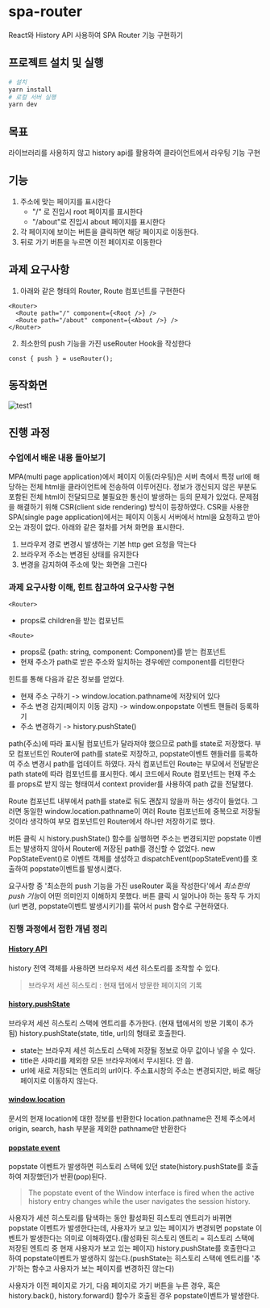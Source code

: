 # spa-router

React와 History API 사용하여 SPA Router 기능 구현하기

## 프로젝트 설치 및 실행

```bash
# 설치
yarn install
# 로컬 서버 실행
yarn dev

```


## 목표

라이브러리를 사용하지 않고 history api를 활용하여 클라이언트에서 라우팅 기능 구현

## 기능

1. 주소에 맞는 페이지를 표시한다
   - "/" 로 진입시 root 페이지를 표시한다
   - "/about"로 진입시 about 페이지를 표시한다
2. 각 페이지에 보이는 버튼을 클릭하면 해당 페이지로 이동한다.
3. 뒤로 가기 버튼을 누르면 이전 페이지로 이동한다

## 과제 요구사항

1. 아래와 같은 형태의 Router, Route 컴포넌트를 구현한다

```tsx
<Router>
  <Route path="/" component={<Root />} />
  <Route path="/about" component={<About />} />
</Router>
```

2. 최소한의 push 기능을 가진 useRouter Hook을 작성한다

```tsx
const { push } = useRouter();
```

## 동작화면
![test1](https://github.com/jiyeon2/spa-router/assets/18395475/8d6de7e7-ab48-4c9d-9d87-178a92cd3f5a)

## 진행 과정

### 수업에서 배운 내용 돌아보기

MPA(multi page application)에서 페이지 이동(라우팅)은 서버 측에서 특정 url에 해당하는 전체 html을 클라이언트에 전송하여 이루어진다. 정보가 갱신되지 않은 부분도 포함된 전체 html이 전달되므로 불필요한 통신이 발생하는 등의 문제가 있었다.
문제점을 해결하기 위해 CSR(client side rendering) 방식이 등장하였다. CSR을 사용한 SPA(single page application)에서는 페이지 이동시 서버에서 html을 요청하고 받아오는 과정이 없다. 아래와 같은 절차를 거쳐 화면을 표시한다.

1. 브라우저 경로 변경시 발생하는 기본 http get 요청을 막는다
2. 브라우저 주소는 변경된 상태를 유지한다
3. 변경을 감지하여 주소에 맞는 화면을 그린다

### 과제 요구사항 이해, 힌트 참고하여 요구사항 구현

`<Router>`

- props로 children을 받는 컴포넌트

`<Route>`

- props로 {path: string, component: Component}를 받는 컴포넌트
- 현재 주소가 path로 받은 주소와 일치하는 경우에만 component를 리턴한다

힌트를 통해 다음과 같은 정보를 얻었다.

- 현재 주소 구하기 -> window.location.pathname에 저장되어 있다
- 주소 변경 감지(페이지 이동 감지) -> window.onpopstate 이벤트 핸들러 등록하기
- 주소 변경하기 -> history.pushState()

path(주소)에 따라 표시될 컴포넌트가 달라져야 했으므로 path를 state로 저장했다. 부모 컴포넌트인 Router에 path를 state로 저장하고, popstate이벤트 핸들러를 등록하여 주소 변경시 path를 업데이트 하였다. 자식 컴포넌트인 Route는 부모에서 전달받은 path state에 따라 컴포넌트를 표시한다. 예시 코드에서 Route 컴포넌트는 현재 주소를 props로 받지 않는 형태여서 context provider를 사용하여 path 값을 전달했다.

Route 컴포넌트 내부에서 path를 state로 둬도 괜찮지 않을까 하는 생각이 들었다. 그러면 동일한 window.location.pathname이 여러 Route 컴포넌트에 중복으로 저장될 것이라 생각하여 부모 컴포넌트인 Router에서 하나만 저장하기로 했다.

버튼 클릭 시 history.pushState() 함수를 실행하면 주소는 변경되지만 popstate 이벤트는 발생하지 않아서 Router에 저장된 path를 갱신할 수 없었다. new PopStateEvent()로 이벤트 객체를 생성하고 dispatchEvent(popStateEvent)를 호출하여 popstate이벤트를 발생시켰다.

요구사항 중 '최소한의 push 기능을 가진 useRouter 훅을 작성한다'에서 *최소한의 push 기능*이 어떤 의미인지 이해하지 못했다. 버튼 클릭 시 일어나야 하는 동작 두 가지(url 변경, popstate이벤트 발생시키기)를 묶어서 push 함수로 구현하였다.

### 진행 과정에서 접한 개념 정리

#### [History API](https://developer.mozilla.org/en-US/docs/Web/API/History)

history 전역 객체를 사용하면 브라우저 세션 히스토리를 조작할 수 있다.

> 브라우저 세션 히스토리 : 현재 탭에서 방문한 페이지의 기록

#### [history.pushState](https://developer.mozilla.org/en-US/docs/Web/API/History_API/Working_with_the_History_API)

브라우저 세션 히스토리 스택에 엔트리를 추가한다. (현재 탭에서의 방문 기록이 추가됨)
history.pushState(state, title, url)의 형태로 호출한다.

- state는 브라우저 세션 히스토리 스택에 저장될 정보로 아무 값이나 넣을 수 있다.
- title은 사파리를 제외한 모든 브라우저에서 무시된다. 안 씀.
- url에 새로 저장되는 엔트리의 url이다. 주소표시창의 주소는 변경되지만, 바로 해당 페이지로 이동하지 않는다.

#### [window.location](https://developer.mozilla.org/en-US/docs/Web/API/Window/location)

문서의 현재 location에 대한 정보를 반환한다
location.pathname은 전체 주소에서 origin, search, hash 부분을 제외한 pathname만 반환한다

#### [popstate event](https://developer.mozilla.org/en-US/docs/Web/API/Window/popstate_event#when_popstate_is_sent)

popstate 이벤트가 발생하면 히스토리 스택에 있던 state(history.pushState를 호출하여 저장했던)가 반환(pop)된다.

> The popstate event of the Window interface is fired when the active history entry changes while the user navigates the session history.

사용자가 세션 히스토리를 탐색하는 동안 활성화된 히스토리 엔트리가 바뀌면 popstate 이벤트가 발생한다는데,
사용자가 보고 있는 페이지가 변경되면 popstate 이벤트가 발생한다는 의미로 이해하였다.(활성화된 히스토리 엔트리 = 히스토리 스택에 저장된 엔트리 중 현재 사용자가 보고 있는 페이지)
history.pushState를 호출한다고 하여 popstate이벤트가 발생하지 않는다.(pushState는 히스토리 스택에 엔트리를 '추가'하는 함수고 사용자가 보는 페이지를 변경하진 않는다)

사용자가 이전 페이지로 가기, 다음 페이지로 가기 버튼을 누른 경우, 혹은 history.back(), history.forward() 함수가 호출된 경우 popstate이벤트가 발생한다.
